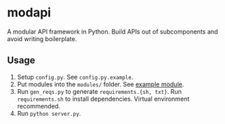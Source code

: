 # modapi
A modular API framework in Python. Build APIs out of subcomponents and avoid writing boilerplate.

## Usage
1. Setup `config.py`. See `config.py.example`.
2. Put modules into the `modules/` folder. See [example module](https://github.com/csu/modapi/tree/master/modules/example_module).
3. Run `gen_reqs.py` to generate `requirements.{sh, txt}`. Run `requirements.sh` to install dependencies. Virtual environment recommended.
4. Run `python server.py`.